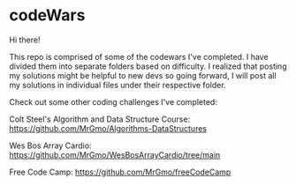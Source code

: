# codeWars

Hi there!

This repo is comprised of some of the codewars I've completed. I have divided them into separate folders based on difficulty. I realized that posting my solutions might be helpful to new devs so going forward, I will post all my solutions in individual files under their respective folder. 

Check out some other coding challenges I've completed:

Colt Steel's Algorithm and Data Structure Course: https://github.com/MrGmo/Algorithms-DataStructures

Wes Bos Array Cardio: https://github.com/MrGmo/WesBosArrayCardio/tree/main

Free Code Camp: https://github.com/MrGmo/freeCodeCamp
